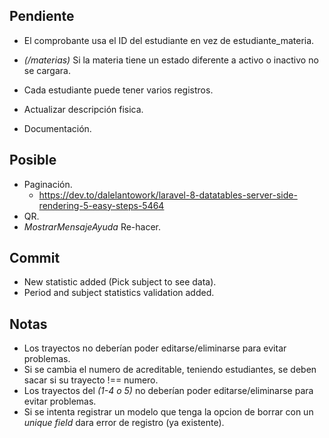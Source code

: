 ## **Pendiente**

-   El comprobante usa el ID del estudiante en vez de estudiante_materia.
    
-   _(/materias)_ Si la materia tiene un estado diferente a activo o inactivo no se cargara.

-   Cada estudiante puede tener varios registros.

-   Actualizar descripción fisica.
-   Documentación.

## **Posible**

-   Paginación.
    -   https://dev.to/dalelantowork/laravel-8-datatables-server-side-rendering-5-easy-steps-5464
-   QR.
-   _MostrarMensajeAyuda_ Re-hacer.

## **Commit**
-   New statistic added (Pick subject to see data).
-   Period and subject statistics validation added.

## **Notas**

-   Los trayectos no deberían poder editarse/eliminarse para evitar problemas.
-   Si se cambia el numero de acreditable, teniendo estudiantes, se deben sacar si su trayecto !== numero.
-   Los trayectos del _(1-4 o 5)_ no deberían poder editarse/eliminarse para evitar problemas.
-   Si se intenta registrar un modelo que tenga la opcion de borrar con un _unique field_ dara error de registro (ya existente).
